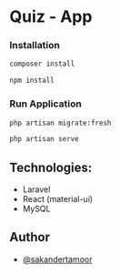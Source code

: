 
# Quiz - App
### Installation

```bash
composer install
```
```bash
npm install
```

### Run Application
```bash
php artisan migrate:fresh
```
```bash
php artisan serve
```

## Technologies: 
 - Laravel
 - React (material-ui)
 - MySQL




## Author

- [@sakandertamoor](https://www.github.com/sakandertamoor)
